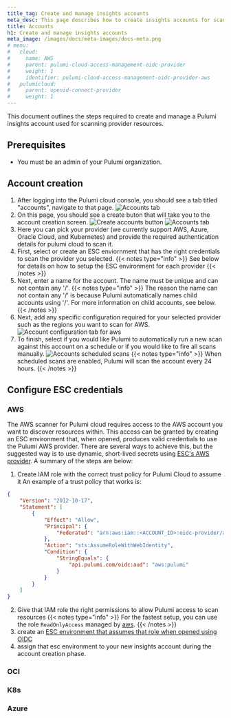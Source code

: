 ```yaml
---
title_tag: Create and manage insights accounts
meta_desc: This page describes how to create insights accounts for scanning provider account resources to use within Pulumi Cloud
title: Accounts
h1: Create and manage insights accounts
meta_image: /images/docs/meta-images/docs-meta.png
# menu:
#   cloud:
#     name: AWS
#     parent: pulumi-cloud-access-management-oidc-provider
#     weight: 1
#     identifier: pulumi-cloud-access-management-oidc-provider-aws
#   pulumicloud:
#     parent: openid-connect-provider
#     weight: 1
---
```


This document outlines the steps required to create and manage a Pulumi insights account used for scanning provider resources.

## Prerequisites

* You must be an admin of your Pulumi organization.

## Account creation

1. After logging into the Pulumi cloud console, you should see a tab titled "accounts", navigate to that page.
  ![Accounts tab](accounts-tab.png)
2. On this page, you should see a create buton that will take you to the account creation screen.
![Create accounts button](create-accounts-button.png)
![Accounts tab](accounts-tab.png)
3. Here you can pick your provider (we currently support AWS, Azure, Oracle Cloud, and Kubernetes) and provide the required authentication details for pulumi cloud to scan it.
4. First, select or create an ESC enviornment that has the right credentials to scan the provider you selected.
{{< notes type="info" >}}
See below for details on how to setup the ESC environment for each provider
{{< /notes >}}
4. Next, enter a name for the account. The name must be unique and can not contain any '/'.
  {{< notes type="info" >}}
  The reason the name can not contain any '/' is because Pulumi automatically names child accounts using '/'. For more information on child accounts, see below.
  {{< /notes >}}
5. Next, add any specific configuration required for your selected provider such as the regions you want to scan for AWS.
![Account configuration tab for aws](account_configuration_aws.png)
6. To finish, select if you would like Pulumi to automatically run a new scan against this account on a schedule or if you would like to fire all scans manually.
![Accounts scheduled scans](accounts_scheduled_scan.png)
{{< notes type="info" >}}
  When scheduled scans are enabled, Pulumi will scan the account every 24 hours. 
{{< /notes >}}

## Configure ESC credentials

### AWS
The AWS scanner for Pulumi cloud requires access to the AWS account you want to discover resources within. This access can be granted by creating an ESC environment that, when opened, produces valid credentials to use the Pulumi AWS provider. There are several ways to achieve this, but the suggested way is to use dynamic, short-lived secrets using [ESC's AWS provider](/docs/pulumi-cloud/access-management/oidc/provider/aws.md). A summary of the steps are below:
1. Create IAM role with the correct trust policy for Pulumi Cloud to assume it
An example of a trust policy that works is:
```json
{
    "Version": "2012-10-17",
    "Statement": [
        {
            "Effect": "Allow",
            "Principal": {
                "Federated": "arn:aws:iam::<ACCOUNT_ID>:oidc-provider/api.pulumi.com/oidc"
            },
            "Action": "sts:AssumeRoleWithWebIdentity",
            "Condition": {
                "StringEquals": {
                    "api.pulumi.com/oidc:aud": "aws:pulumi"
                }
            }
        }
    ]
}
```
2. Give that IAM role the right permissions to allow Pulumi access to scan resources
{{< notes type="info" >}}
  For the fastest setup, you can use the role `ReadOnlyAccess` managed by [aws](https://docs.aws.amazon.com/aws-managed-policy/latest/reference/ReadOnlyAccess.html).
  {{< /notes >}}
3. create an [ESC environment that assumes that role when opened using OIDC](/docs/pulumi-cloud/access-management/oidc/provider/aws.md#pulumi-esc)
4. assign that esc environment to your new insights account during the account creation phase.

### OCI

### K8s

### Azure

